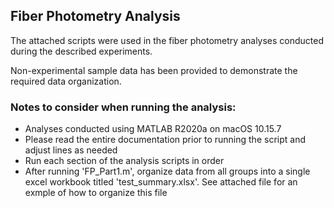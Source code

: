 ## Fiber Photometry Analysis

The attached scripts were used in the fiber photometry analyses conducted during the described experiments.

Non-experimental sample data has been provided to demonstrate the required data organization.

### Notes to consider when running the analysis:

- Analyses conducted using MATLAB R2020a on macOS 10.15.7
- Please read the entire documentation prior to running the script and adjust lines as needed
- Run each section of the analysis scripts in order
- After running 'FP_Part1.m', organize data from all groups into a single excel workbook titled 'test_summary.xlsx'. See attached file for an exmple of how to organize this file 


